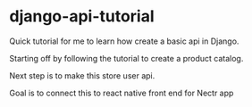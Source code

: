 # django-api-tutorial
Quick tutorial for me to learn how create a basic api in Django.

Starting off by following the tutorial to create a product catalog.

Next step is to make this store user api.

Goal is to connect this to react native front end for Nectr app
